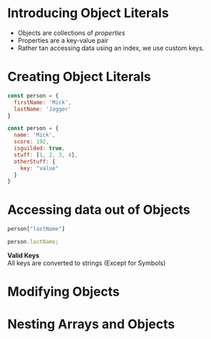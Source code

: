 # Introducing Object Literals

- Objects are collections of *properties*
- Properties are a key-value pair
- Rather tan accessing data using an index, we use custom keys.

# Creating Object Literals

```javascript
const person = {
  firstName: 'Mick',
  lastName: 'Jagger'
}

const person = {
  name: 'Mick',
  score: 192,
  isguilded: true,
  stuff: [1, 2, 3, 4],
  otherStuff: {
    key: "value"
  }
}
```

# Accessing data out of Objects

```javascript
person["lastName"]

person.lastName;
```
  
**Valid Keys**  
All keys are converted to strings (Except for Symbols)   
  
# Modifying Objects

# Nesting Arrays and Objects

